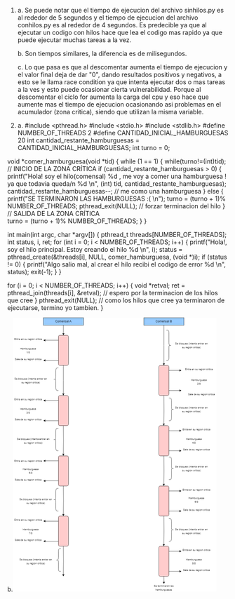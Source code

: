 1)  a. Se puede notar que el tiempo de ejecucion del archivo sinhilos.py es al rededor de 5 segundos 
        y el  tiempo de ejecucion del archivo conhilos.py es  al  rededor de 4 segundos.
	Es predecible ya que al ejecutar un codigo con hilos hace que lea el codigo mas rapido ya que puede ejecutar muchas tareas a la vez.

    b. Son tiempos similares, la diferencia es de milisegundos.
    
    c. Lo que pasa es que al descomentar aumenta el tiempo de ejecucion y el valor final deja de dar "0", dando resultados positivos y negativos, a esto se le llama race condition ya que intenta ejecutar dos o mas tareas a la ves y esto puede ocasionar cierta vulnerabilidad.
    Porque al descomentar el ciclo for aumenta la carga del cpu y eso hace que aumente mas el tiempo de ejecucion ocasionando asi problemas en el acumulador (zona critica),
    siendo que utilizan la misma variable. 

2) a. 
#include <pthread.h>
#include <stdio.h>
#include <stdlib.h>
#define NUMBER_OF_THREADS 2
#define CANTIDAD_INICIAL_HAMBURGUESAS 20
int cantidad_restante_hamburguesas = CANTIDAD_INICIAL_HAMBURGUESAS;
int turno = 0;

void *comer_hamburguesa(void *tid)
{
while (1 == 1)
{ 
while(turno!=(int)tid);
    // INICIO DE LA ZONA CRÍTICA
if (cantidad_restante_hamburguesas > 0)
{
printf("Hola! soy el hilo(comensal) %d , me voy a comer una hamburguesa ! ya que todavia queda/n %d \n", (int) tid, cantidad_restante_hamburguesas);
cantidad_restante_hamburguesas--; // me como una hamburguesa
}
else
{
printf("SE TERMINARON LAS HAMBURGUESAS :( \n");
turno = (turno + 1)% NUMBER_OF_THREADS;
pthread_exit(NULL); // forzar terminacion del hilo
}
    // SALIDA DE LA ZONA CRÍTICA   
turno = (turno + 1)% NUMBER_OF_THREADS;
}
}

int main(int argc, char *argv[])
{
pthread_t threads[NUMBER_OF_THREADS];
int status, i, ret;
for (int i = 0; i < NUMBER_OF_THREADS; i++)
{
printf("Hola!, soy el hilo principal. Estoy creando el hilo %d \n", i);
status = pthread_create(&threads[i], NULL, comer_hamburguesa, (void *)i);
if (status != 0)
{
printf("Algo salio mal, al crear el hilo recibi el codigo de error %d \n", status);
exit(-1);
}
}

for (i = 0; i < NUMBER_OF_THREADS; i++)
{
void *retval;
ret = pthread_join(threads[i], &retval); // espero por la terminacion de los hilos que cree
}
pthread_exit(NULL); // como los hilos que cree ya terminaron de ejecutarse, termino yo tambien.
}

b.<img src="./2b.png"/>